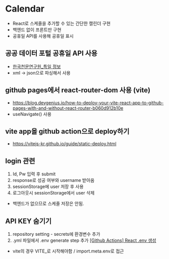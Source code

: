 # Calendar

- React로 스케줄을 추가할 수 있는 간단한 캘린더 구현
- 백엔드 없이 프론트만 구현
- 공휴일 API를 사용해 공휴일 표시

## 공공 데이터 포털 공휴일 API 사용

- [한국천문연구원_특일 정보](https://www.data.go.kr/data/15012690/openapi.do)
- xml -> json으로 파싱해서 사용

## github pages에서 react-router-dom 사용 (vite)

- https://blog.devgenius.io/how-to-deploy-your-vite-react-app-to-github-pages-with-and-without-react-router-b060d912b10e
- useNavigate() 사용

## vite app을 github action으로 deploy하기

- https://vitejs-kr.github.io/guide/static-deploy.html

## login 관련

1. Id, Pw 입력 후 submit
2. response로 성공 여부와 username 받아옴
3. sessionStorage에 user 저장 후 사용
4. 로그아웃시 sessionStorage에서 user 삭제

- 백엔드가 없으므로 스케줄 저장은 안됨.

## API KEY 숨기기

1. repository setting - secrets에 환경변수 추가
2. .yml 파일에서 .env generate step 추가
[[Github Actions] React .env 생성](https://velog.io/@chaerin00/Github-Actions-React-.env-%EC%83%9D%EC%84%B1)

- vite의 경우 VITE_로 시작해야함 / import.meta.env로 접근
